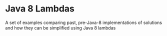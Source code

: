 # Java 8 Lambdas
A set of examples comparing past, pre-Java-8 implementations of solutions and how they can be simplified using Java 8 lambdas
